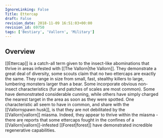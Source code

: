 ```yaml
---
IgnoreLinking: False
Title: Ettercap
draft: False
revision_date: 2018-11-09 16:51:03+00:00
revision_id: 69750
tags: ['Bestiary', 'Vallorn', 'Military']
---
```


## Overview
[[Ettercap]] is a catch-all term given to the insect-like abominations that thrive in areas infested with [[The Vallorn|the Vallorn]]. They demonstrate a great deal of diversity, some scouts claim that no two ettercaps are exactly the same. They range in size from small, fast, stealthy killers to large, lumbering monsters larger than a bear. Some incorporate obvious non-insect characteristics (fur and patches of scales are most common). Some have demonstrated considerable cunning, while others have simply charged the nearest target in the area as soon as they were spotted.
One characteristic all seem to have in common, and share with the [[Vallornspawn husk]], is that they are not debilitated by the [[Vallorn|vallorn]] miasma. Indeed, they appear to thrive within the miasma - there are reports that some ettercaps fought in the confines of a [[Vallorn|vallorn]]-infested [[Forest|forest]] have demonstrated incredible regenerative capabilities.